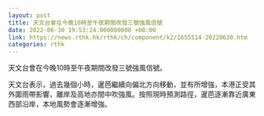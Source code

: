 ```yaml
---
layout: post
title: 天文台會在今晚10時至午夜期間改發三號強風信號
date: 2022-06-30 19:53:24.000000000 +08:00
link: https://news.rthk.hk/rthk/ch/component/k2/1655514-20220630.htm
categories: rthk
---
```


天文台會在今晚10時至午夜期間改發三號強風信號。

天文台表示，過去幾個小時，暹芭繼續向偏北方向移動，並有所增強，本港正受其外圍雨帶影響，離岸及高地亦間中吹強風。按照現時預測路徑，暹芭逐漸靠近廣東西部沿岸，本地風勢會逐漸增強。
